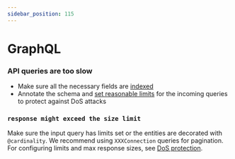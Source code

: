 ```yaml
---
sidebar_position: 115
---
```


# GraphQL

### API queries are too slow

- Make sure all the necessary fields are [indexed](/store/postgres/schema-file/indexes-and-constraints/)
- Annotate the schema and [set reasonable limits](/graphql-api/dos-protection/) for the incoming queries to protect against DoS attacks

### `response might exceed the size limit`

Make sure the input query has limits set or the entities are decorated with `@cardinality`. We recommend using `XXXConnection` queries for pagination. For configuring limits and max response sizes, see [DoS protection](/graphql-api/dos-protection/).
